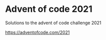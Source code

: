 # Advent of code 2021

Solutions to the advent of code challenge 2021

https://adventofcode.com/2021
